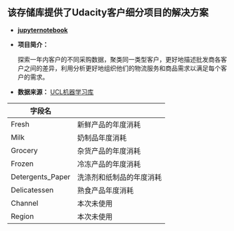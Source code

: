 ## 该存储库提供了Udacity客户细分项目的解决方案


* **[jupyternotebook](https://nbviewer.jupyter.org/github/kevinnate/Project/blob/master/Customer%20Segmentation/Creating%20Customer%20Segments.ipynb)**
&nbsp;

* **项目简介：**

    探索一年内客户的不同采购数据，聚类同一类型客户，更好地描述批发商各客户之间的差异，利用分析更好地组织他们的物流服务和商品需求以满足每个客户的需求。
&nbsp;

* **数据来源：** [UCL机器学习库](https://archive.ics.uci.edu/ml/datasets/Wholesale+customers)


| 字段名   |      |
| --- | --- |
| Fresh | 新鲜产品的年度消耗 |
| Milk | 奶制品年度消耗 |
| Grocery |  杂货产品的年度消耗|
|Frozen  | 冷冻产品的年度消耗 |
| Detergents_Paper |  洗涤剂和纸制品的年度消耗|
| Delicatessen | 熟食产品年度消耗 |
| Channel | 本次未使用 |
| Region | 本次未使用 |
